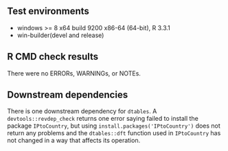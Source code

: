## Test environments
* windows >= 8 x64 build 9200 x86-64 (64-bit), R 3.3.1
* win-builder(devel and release)

## R CMD check results
There were no ERRORs, WARNINGs, or NOTEs. 

## Downstream dependencies
There is one downstream dependency for `dtables`. A `devtools::revdep_check` returns one error saying failed to install the package `IPtoCountry`, but using `install.packages('IPtoCountry')` does not return any problems and the `dtables::dft` function used in `IPtoCountry` has not changed in a way that affects its operation.
